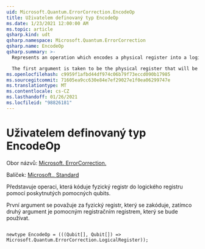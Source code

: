 ```yaml
---
uid: Microsoft.Quantum.ErrorCorrection.EncodeOp
title: Uživatelem definovaný typ EncodeOp
ms.date: 1/23/2021 12:00:00 AM
ms.topic: article
qsharp.kind: udt
qsharp.namespace: Microsoft.Quantum.ErrorCorrection
qsharp.name: EncodeOp
qsharp.summary: >-
  Represents an operation which encodes a physical register into a logical register, using the provided scratch qubits.

  The first argument is taken to be the physical register that will be encoded, while the second argument is taken to be the scratch register that will be used.
ms.openlocfilehash: c9959f1afbd44df974c06b79f73eccd090b17985
ms.sourcegitcommit: 71605ea9cc630e84e7ef29027e1f0ea06299747e
ms.translationtype: MT
ms.contentlocale: cs-CZ
ms.lasthandoff: 01/26/2021
ms.locfileid: "98826181"
---
```

# <a name="encodeop-user-defined-type"></a>Uživatelem definovaný typ EncodeOp

Obor názvů: [Microsoft. ErrorCorrection.](xref:Microsoft.Quantum.ErrorCorrection)

Balíček: [Microsoft.. Standard](https://nuget.org/packages/Microsoft.Quantum.Standard)


Představuje operaci, která kóduje fyzický registr do logického registru pomocí poskytnutých pomocných qubits.

První argument se považuje za fyzický registr, který se zakóduje, zatímco druhý argument je pomocným registračním registrem, který se bude používat.

```qsharp

newtype EncodeOp = (((Qubit[], Qubit[]) => Microsoft.Quantum.ErrorCorrection.LogicalRegister));
```

